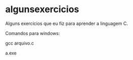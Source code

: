 # algunsexercicios
Alguns exercícios que eu fiz para aprender a linguagem C. 

Comandos para windows: 

  gcc arquivo.c 
  
  a.exe
